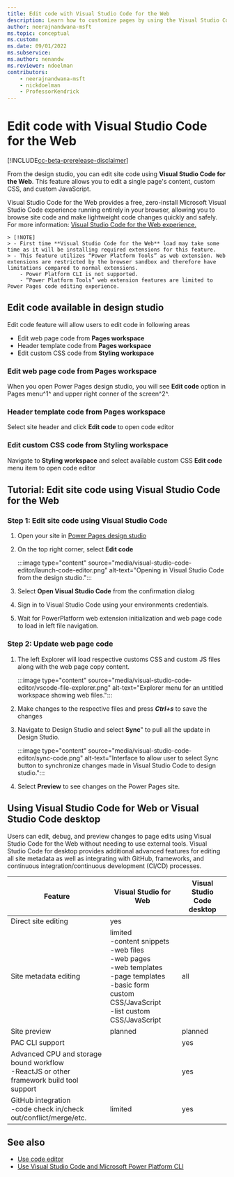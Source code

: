 ```yaml
---
title: Edit code with Visual Studio Code for the Web
description: Learn how to customize pages by using the Visual Studio Code for the Web editor.
author: neerajnandwana-msft
ms.topic: conceptual
ms.custom: 
ms.date: 09/01/2022
ms.subservice:
ms.author: nenandw 
ms.reviewer: ndoelman
contributors:
    - neerajnandwana-msft
    - nickdoelman
    - ProfessorKendrick
---
```


# Edit code with Visual Studio Code for the Web

[!INCLUDE[cc-beta-prerelease-disclaimer](../includes/cc-beta-prerelease-disclaimer.md)]

From the design studio, you can edit site code using **Visual Studio Code for the Web**. This feature allows you to edit a single page's content, custom CSS, and custom JavaScript.

Visual Studio Code for the Web provides a free, zero-install Microsoft Visual Studio Code experience running entirely in your browser, allowing you to browse site code and make lightweight code changes quickly and safely. For more information: [Visual Studio Code for the Web experience.](https://code.visualstudio.com/docs/editor/vscode-web)

    > [!NOTE]
    > - First time **Visual Studio Code for the Web** load may take some time as it will be installing required extensions for this feature. 
    > - This feature utilizes “Power Platform Tools” as web extension. Web extensions are restricted by the browser sandbox and therefore have limitations compared to normal extensions. 
        - Power Platform CLI is not supported. 
        - “Power Platform Tools” web extension features are limited to Power Pages code editing experience. 

## Edit code available in design studio
Edit code feature will allow users to edit code in following areas
- Edit web page code from **Pages workspace**
- Header template code from **Pages workspace**
- Edit custom CSS code from **Styling workspace**

### Edit web page code from Pages workspace
When you open Power Pages design studio, you will see **Edit code** option in Pages menu^1^ and upper right conner of the screen^2^. 

### Header template code from Pages workspace
Select site header and click **Edit code** to open code editor

### Edit custom CSS code from Styling workspace
Navigate to **Styling workspace** and select available custom CSS **Edit code** menu item to open code editor 

## Tutorial: Edit site code using Visual Studio Code for the Web

### Step 1: Edit site code using Visual Studio Code

1. Open your site in [Power Pages design studio](../getting-started/use-design-studio.md)

1. On the top right corner, select **Edit code**

    :::image type="content" source="media/visual-studio-code-editor/launch-code-editor.png" alt-text="Opening in Visual Studio Code from the design studio.":::

1. Select **Open Visual Studio Code** from the confirmation dialog

1. Sign in to Visual Studio Code using your environments credentials.

1. Wait for PowerPlatform web extension initialization and web page code to load in left file navigation. 

### Step 2: Update web page code

1. The left Explorer will load respective customs CSS and custom JS files along with the web page copy content.

    :::image type="content" source="media/visual-studio-code-editor/vscode-file-explorer.png" alt-text="Explorer menu for an untitled workspace showing web files.":::

1. Make changes to the respective files and press ***Ctrl+s*** to save the changes

1. Navigate to Design Studio and select **Sync**" to pull all the update in Design Studio.

    :::image type="content" source="media/visual-studio-code-editor/sync-code.png" alt-text="Interface to allow user to select Sync button to synchronize changes made in Visual Studio Code to design studio.":::

1. Select **Preview** to see changes on the Power Pages site.

## Using Visual Studio Code for Web or Visual Studio Code desktop

Users can edit, debug, and preview changes to page edits using Visual Studio Code for the Web without needing to use external tools. Visual Studio Code for desktop provides additional advanced features for editing all site metadata as well as integrating with GitHub, frameworks, and continuous integration/continuous development (CI/CD) processes.

| Feature | Visual Studio for Web | Visual Studio Code desktop |
| - | - | - |
| Direct site editing | yes | |
| Site metadata editing | limited</br>-content snippets</br>-web files</br>-web pages</br>-web templates</br>-page templates</br>-basic form custom CSS/JavaScript</br>-list custom CSS/JavaScript | all |
| Site preview | planned | planned |
| PAC CLI support | | yes |
| Advanced CPU and storage bound workflow</br>-ReactJS or other framework build tool support | | yes |
| GitHub integration</br>-code check in/check out/conflict/merge/etc. | limited | yes |

## See also

- [Use code editor](../getting-started/code-editor.md)
- [Use Visual Studio Code and Microsoft Power Platform CLI](cli-tutorial.md)
